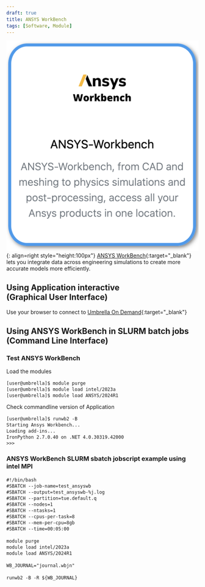 ```yaml
---
draft: true
title: ANSYS WorkBench
tags: [Software, Module]
---
```


![ANSYS WorkBench in Umbrella On Demand](ansys-workbench-ood.png){: align=right style="height:100px"}
[ANSYS WorkBench](https://www.ansys.com/products/ansys-workbench){:target="_blank"} lets you integrate data across engineering simulations to create more accurate models more efficiently.

## Using Application interactive<br>(Graphical User Interface)

Use your browser to connect to [Umbrella On Demand](https://hpc.tue.nl){:target="_blank"}

## Using ANSYS WorkBench in SLURM batch jobs<br>(Command Line Interface)

### Test ANSYS WorkBench

Load the modules

``` shell
[user@umbrella]$ module purge
[user@umbrella]$ module load intel/2023a
[user@umbrella]$ module load ANSYS/2024R1
```
Check commandline version of Application
```shell
[user@umbrella]$ runwb2 -B
Starting Ansys Workbench...
Loading add-ins...
IronPython 2.7.0.40 on .NET 4.0.30319.42000
>>> 
```

### ANSYS WorkBench SLURM sbatch jobscript example using intel MPI

```slurm
#!/bin/bash
#SBATCH --job-name=test_ansyswb
#SBATCH --output=test_ansyswb-%j.log
#SBATCH --partition=tue.default.q
#SBATCH --nodes=1
#SBATCH --ntasks=1
#SBATCH --cpus-per-task=8
#SBATCH --mem-per-cpu=8gb
#SBATCH --time=00:05:00

module purge
module load intel/2023a
module load ANSYS/2024R1

WB_JOURNAL="journal.wbjn"

runwb2 -B -R ${WB_JOURNAL}

```
